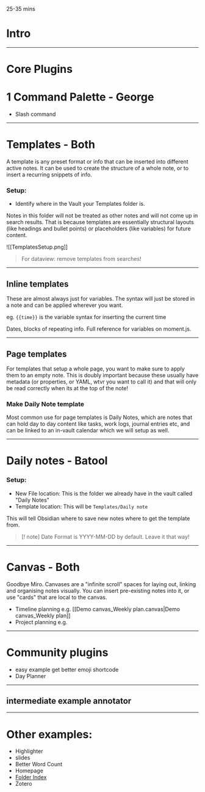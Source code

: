 25-35 mins
# Intro 

---
# Core Plugins
# 1 Command Palette - George
- Slash command

---
# Templates - Both

A template is any preset format or info that can be inserted into different active notes. It can be used to create the structure of a whole note, or to insert a recurring snippets of info.
### Setup:
- Identify where in the Vault your Templates folder is. 

Notes in this folder will not be treated as other notes and will not come up in search results. That is because templates are essentially structural layouts (like headings and bullet points) or placeholders (like variables) for future content.

![[TemplatesSetup.png]]

> For dataview: remove templates from searches!

---
## Inline templates
These are almost always just for variables. The syntax will just be stored in a note and can be applied wherever you want.

eg.
`{{time}}` is the variable syntax for inserting the current time

Dates, blocks of repeating info. Full reference for variables on moment.js.

---
## Page templates
For templates that setup a whole page, you want to make sure to apply them to an empty note. This is doubly important because these usually have metadata (or properties, or YAML, wtvr you want to call it) and that will only be read correctly when its at the top of the note!
### Make Daily Note template
Most common use for page templates is Daily Notes, which are notes that can hold day to day content like tasks, work logs, journal entries etc, and can be linked to an in-vault calendar which we will setup as well.

___
# Daily notes - Batool

### Setup:
- New File location: This is the folder we already have in the vault called "Daily Notes"
- Template location: This will be `Templates/Daily note`

This will tell Obsidian where to save new notes where to get the template from.

>[! note]
>Date Format is YYYY-MM-DD by default. Leave it that way!


___
#  Canvas - Both
Goodbye Miro. Canvases are a "infinite scroll" spaces for laying out, linking and organising notes visually. You can insert pre-existing notes into it, or use "cards" that are local to the canvas.

- Timeline planning e.g. [[Demo canvas_Weekly plan.canvas|Demo canvas_Weekly plan]]
- Project planning e.g.
---
# Community plugins
- easy example get better emoji shortcode
- Day Planner
---
## intermediate example annotator

---
# Other examples:

- Highlighter
- slides
- Better Word Count
- Homepage
- [Folder Index](obsidian://show-plugin?id=obsidian-folder-index)
- Zotero

